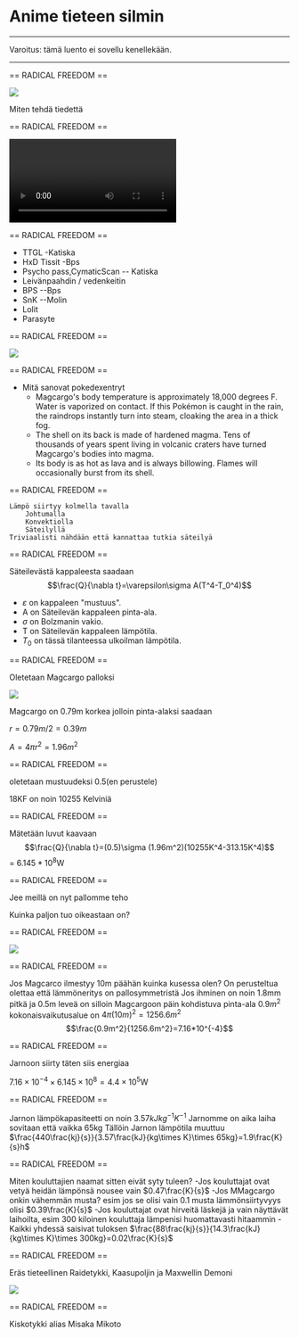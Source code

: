 # Anime tieteen silmin

---

Varoitus: tämä luento ei sovellu kenellekään.

---

== RADICAL FREEDOM ==

![](img/compy_compy.jpg)

Miten tehdä tiedettä

== RADICAL FREEDOM ==

<video controls=yes>
   <source data-src="kageki-boobs.webm" type="video/webm" />
</video>

== RADICAL FREEDOM ==

- TTGL -Katiska
- HxD Tissit -Bps
- Psycho pass,CymaticScan -- Katiska
- Leivänpaahdin / vedenkeitin
- BPS --Bps
- SnK --Molin
- Lolit
- Parasyte


== RADICAL FREEDOM ==

![](img/250px-219Magcargo.png)

== RADICAL FREEDOM ==

- Mitä sanovat pokedexentryt
	- Magcargo's body temperature is approximately 18,000 degrees F. Water is vaporized on contact. If this Pokémon is caught in the rain, the raindrops instantly turn into steam, cloaking the area in a thick fog. 
	- The shell on its back is made of hardened magma. Tens of thousands of years spent living in volcanic craters have turned Magcargo's bodies into magma. 
	-  Its body is as hot as lava and is always billowing. Flames will occasionally burst from its shell. 

== RADICAL FREEDOM ==

	Lämpö siirtyy kolmella tavalla
		Johtumalla
		Konvektiolla
		Säteilyllä
	Triviaalisti nähdään että kannattaa tutkia säteilyä

== RADICAL FREEDOM ==

Säteilevästä kappaleesta saadaan 
	$$\frac{Q}{\nabla t}=\varepsilon\sigma A(T^4-T_0^4)$$
* $\varepsilon$ on kappaleen "mustuus".
* A on Säteilevän kappaleen pinta-ala.
* $\sigma$ on Bolzmanin vakio.
* T on Säteilevän kappaleen lämpötila.
* $T_0$ on tässä tilanteessa ulkoilman lämpötila.

== RADICAL FREEDOM ==

Oletetaan Magcargo palloksi

![](img/huge_red_ball.jpg)

Magcargo on 0.79m korkea jolloin pinta-alaksi saadaan 

$r=0.79m/2=0.39m$

$A=4 \pi r^2 = 1.96m^2$

== RADICAL FREEDOM ==

oletetaan mustuudeksi 0.5(en perustele)

18KF on noin 10255 Kelviniä



== RADICAL FREEDOM ==

Mätetään luvut kaavaan
	$$\frac{Q}{\nabla t}=(0.5)\sigma (1.96m^2)(10255K^4-313.15K^4)$$
	= $6.145*10^8$W

== RADICAL FREEDOM ==

Jee meillä on nyt pallomme teho

Kuinka paljon tuo oikeastaan on?

== RADICAL FREEDOM ==

![](img/Springfield_Nuclear_Power_Plant.PNG)

== RADICAL FREEDOM ==

Jos Magcarco ilmestyy 10m päähän kuinka kusessa olen?
	On perusteltua olettaa että lämmöneritys on pallosymmetristä
	Jos ihminen on noin 1.8mm pitkä ja 0.5m leveä on silloin Magcargoon päin kohdistuva pinta-ala $0.9m^2$
	kokonaisvaikutusalue on $4\pi(10m)^2=1256.6 m^2$
	$$\frac{0.9m^2}{1256.6m^2}=7.16*10^{-4}$$

== RADICAL FREEDOM ==

 Jarnoon siirty täten siis energiaa
 
${7.16\times10^{-4}}\times {6.145\times10^8}=4.4\times10^5$W

== RADICAL FREEDOM ==

Jarnon lämpökapasiteetti on noin $3.57 kJ kg^{-1} K^{-1}$
Jarnomme on aika laiha sovitaan että vaikka 65kg
Tällöin Jarnon lämpötila muuttuu
$\frac{440\frac{kj}{s}}{3.57\frac{kJ}{kg\times K}\times 65kg}=1.9\frac{K}{s}h$

== RADICAL FREEDOM ==

Miten kouluttajien naamat sitten eivät syty tuleen?
	-Jos kouluttajat ovat vetyä heidän lämpönsä nousee vain $0.47\frac{K}{s}$
	-Jos MMagcargo onkin vähemmän musta? esim jos se olisi vain 0.1 musta lämmönsiirtyvyys olisi $0.39\frac{K}{s}$
	-Jos kouluttajat ovat hirveitä läskejä ja vain näyttävät laihoilta, esim 300 kiloinen kouluttaja lämpenisi huomattavasti hitaammin
	-Kaikki yhdessä saisivat tuloksen $\frac{88\frac{kj}{s}}{14.3\frac{kJ}{kg\times K}\times 300kg}=0.02\frac{K}{s}$	

== RADICAL FREEDOM ==

Eräs tieteellinen Raidetykki, Kaasupoljin ja Maxwellin Demoni

![](img/1343835697000.jpg)

== RADICAL FREEDOM ==

Kiskotykki alias Misaka Mikoto